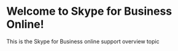 # Welcome to Skype for Business Online!

This is the Skype for Business online support overview topic